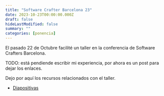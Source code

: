 ```yaml
---
title: "Software Crafter Barcelona 23"
date: 2023-10-23T00:00:00.000Z
draft: false
hideLastModified: false
summary: ""
categories: [ponencia]
---
```


El pasado 22 de Octubre facilité un taller en la conferencia de Software Crafters Barcelona. 

TODO: está pendiende escribir mi experiencia, por ahora es un post para dejar los enlaces.

Dejo por aquí los recursos relacionados con el taller.

- [Diapositivas](Sotware%20Crafters%20BCN%202023.pdf)
